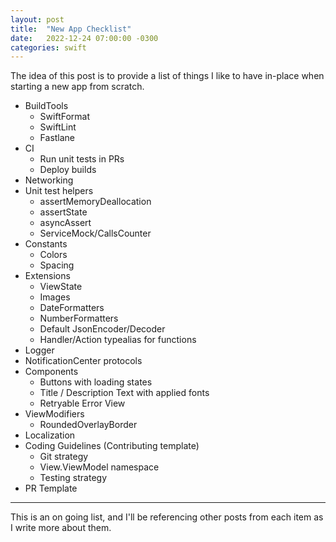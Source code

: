 ```yaml
---
layout: post
title:  "New App Checklist"
date:   2022-12-24 07:00:00 -0300
categories: swift
---
```


The idea of this post is to provide a list of things I like to have in-place when starting a new app from scratch.

- BuildTools
  - SwiftFormat
  - SwiftLint
  - Fastlane
- CI
  - Run unit tests in PRs
  - Deploy builds
- Networking
- Unit test helpers
  - assertMemoryDeallocation
  - assertState
  - asyncAssert
  - ServiceMock/CallsCounter
- Constants
  - Colors
  - Spacing
- Extensions
  - ViewState
  - Images
  - DateFormatters
  - NumberFormatters
  - Default JsonEncoder/Decoder
  - Handler/Action typealias for functions
- Logger
- NotificationCenter protocols
- Components
  - Buttons with loading states
  - Title / Description Text with applied fonts
  - Retryable Error View
- ViewModifiers
  - RoundedOverlayBorder
- Localization
- Coding Guidelines (Contributing template)
  - Git strategy
  - View.ViewModel namespace
  - Testing strategy
- PR Template

---

This is an on going list, and I'll be referencing other posts from each item as I write more about them.